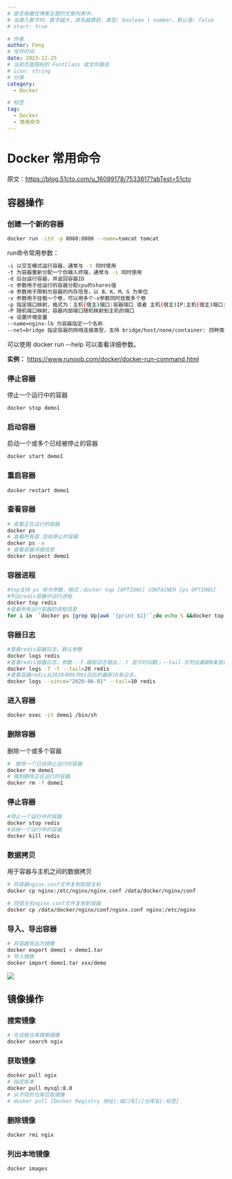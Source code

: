 ```yaml
---
# 是否收藏在博客主题的文章列表中。
# 当填入数字时，数字越大，排名越靠前，类型: boolean | number，默认值: false
# start: true

# 作者
author: Feny
# 写作时间
date: 2023-12-25
# 当前页面图标的 FontClass 或文件路径
# icon: string
# 分类
category:
  - Docker

# 标签
tag:
  - Docker
  - 常用命令
---
```


# Docker 常用命令

原文：<https://blog.51cto.com/u_16099178/7533617?abTest=51cto>

## 容器操作

### 创建一个新的容器

```sh
docker run -itd -p 8080:8080 --name=tomcat tomcat
```

run命令常用参数：

```sh
-i 以交互模式运行容器，通常与 -t 同时使用
-t 为容器重新分配一个伪输入终端，通常与 -i 同时使用
-d 后台运行容器，并返回容器ID
-c 参数用于给运行的容器分配cpu的shares值
-m 参数用于限制为容器的内存信息，以 B、K、M、G 为单位
-v 参数用于挂载一个卷，可以用多个-v参数同时挂载多个卷
-p 指定端口映射，格式为：主机(宿主)端口:容器端口 或者 主机(宿主)IP:主机(宿主)端口:容器端口
-P 随机端口映射，容器内部端口随机映射到主机的端口
-e 设置环境变量
--name=nginx-lb 为容器指定一个名称
--net=bridge 指定容器的网络连接类型，支持 bridge/host/none/container: 四种类型
```

可以使用 docker run --help 可以查看详细参数。

**实例：** <https://www.runoob.com/docker/docker-run-command.html>

### 停止容器

停止一个运行中的容器

```sh
docker stop demo1
```

### 启动容器

启动一个或多个已经被停止的容器

```sh
docker start demo1
```

### 重启容器

```sh
docker restart demo1
```

### 查看容器

```sh
# 查看正在运行的容器
docker ps
# 查看所有容 包括停止的容器
docker ps -a
# 查看容器详细信息
docker inspect demo1
```

### 容器进程

```sh
#top支持 ps 命令参数，格式：docker top [OPTIONS] CONTAINER [ps OPTIONS]
#列出redis容器中运行进程
docker top redis
#查看所有运行容器的进程信息
for i in  `docker ps |grep Up|awk '{print $1}'`;do echo \ &&docker top $i; done
```

### 容器日志

```sh
#查看redis容器日志，默认参数
docker logs redis
#查看redis容器日志，参数：-f 跟踪日志输出；-t 显示时间戳；--tail 仅列出最新N条容器日志；
docker logs -f -t --tail=20 redis
#查看容器redis从2020年06月01日后的最新10条日志。
docker logs --since="2020-06-01" --tail=10 redis
```

### 进入容器

```sh
docker exec -it demo1 /bin/sh
```

### 删除容器

删除一个或多个容器

```sh
#　删除一个已经停止运行的容器
docker rm demo1
# 强制删除正在运行的容器
docker rm -f dome1
```

### 停止容器

```sh
#停止一个运行中的容器
docker stop redis
#杀掉一个运行中的容器
docker kill redis
```

### 数据拷贝

用于容器与主机之间的数据拷贝

```sh
# 将容器nginx.conf文件复制到宿主机
docker cp nginx:/etc/nginx/nginx.conf /data/docker/nginx/conf

# 将宿主机nginx.conf文件复制到容器
docker cp /data/docker/nginx/conf/nginx.conf nginx:/etc/nginx
```

### 导入、导出容器

```sh
# 将容器导出为镜像
docker export demo1 > demo1.tar
# 导入镜像
docker import demo1.tar xxx/demo
```

![](http://oss.feny.ink/blogs/images/202401041334279.webp) 

## 镜像操作

### 搜索镜像

```sh
# 在远程仓库搜索镜像
docker search ngix
```

### 获取镜像

```sh
docker pull ngix
# 指定版本
docker pull mysql:8.0
# 从不同的仓库拉取镜像
# docker pull [Docker Registry 地址[:端口号]/]仓库名[:标签]

```

### 删除镜像

```sh
docker rmi ngix
```

### 列出本地镜像

```sh
docker images
```